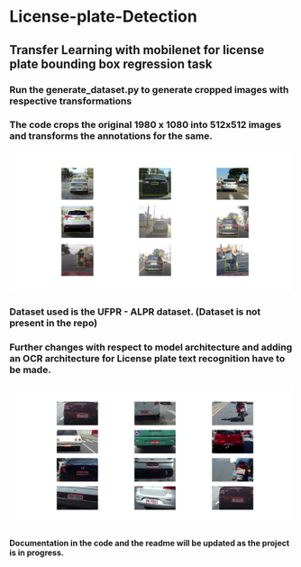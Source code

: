# License-plate-Detection

## Transfer Learning with mobilenet for license plate bounding box regression task

### Run the generate_dataset.py to generate cropped images with respective transformations
### The code crops the original 1980 x 1080 into 512x512 images and transforms the annotations for the same.

![Generated Dataset](picture_of_generated_dataset.png)

### Dataset used is the UFPR - ALPR dataset. (Dataset is not present in the repo)

### Further changes with respect to model architecture and adding an OCR architecture for License plate text recognition have to be made.

![Testing on set](Figure_1.png)

#### Documentation in the code and the readme will be updated as the project is in progress.

